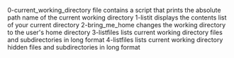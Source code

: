 0-current_working_directory file contains a script that prints the absolute path name of the current working directory
1-listit displays the contents list of your current directory
2-bring_me_home changes the working directory to the user's home directory
3-listfiles lists current working directory files and subdirectories in long format
4-listfiles lists current working directory hidden files and subdirectories in long format
